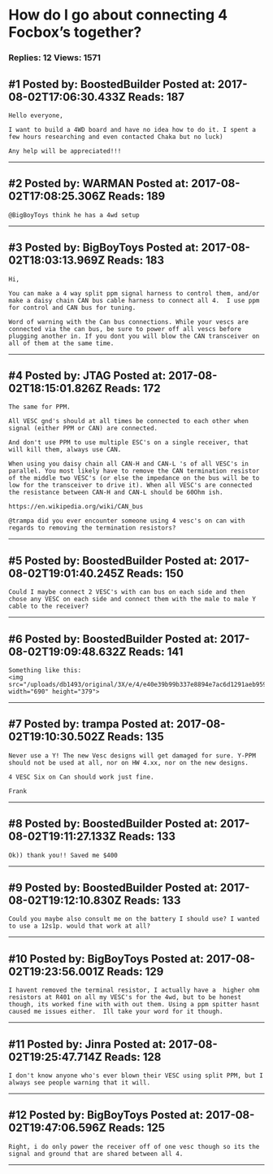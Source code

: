 # How do I go about connecting 4 Focbox&rsquo;s together?

### Replies: 12 Views: 1571

## \#1 Posted by: BoostedBuilder Posted at: 2017-08-02T17:06:30.433Z Reads: 187

```
Hello everyone, 

I want to build a 4WD board and have no idea how to do it. I spent a few hours researching and even contacted Chaka but no luck)

Any help will be appreciated!!!
```

---
## \#2 Posted by: WARMAN Posted at: 2017-08-02T17:08:25.306Z Reads: 189

```
@BigBoyToys think he has a 4wd setup
```

---
## \#3 Posted by: BigBoyToys Posted at: 2017-08-02T18:03:13.969Z Reads: 183

```
Hi, 

You can make a 4 way split ppm signal harness to control them, and/or make a daisy chain CAN bus cable harness to connect all 4.  I use ppm for control and CAN bus for tuning.

Word of warning with the Can bus connections. While your vescs are connected via the can bus, be sure to power off all vescs before plugging another in. If you dont you will blow the CAN transceiver on all of them at the same time.
```

---
## \#4 Posted by: JTAG Posted at: 2017-08-02T18:15:01.826Z Reads: 172

```
The same for PPM. 

All VESC gnd's should at all times be connected to each other when signal (either PPM or CAN) are connected.

And don't use PPM to use multiple ESC's on a single receiver, that will kill them, always use CAN. 

When using you daisy chain all CAN-H and CAN-L 's of all VESC's in parallel. You most likely have to remove the CAN termination resistor of the middle two VESC's (or else the impedance on the bus will be to low for the transceiver to drive it). When all VESC's are connected the resistance between CAN-H and CAN-L should be 60Ohm ish. 

https://en.wikipedia.org/wiki/CAN_bus

@trampa did you ever encounter someone using 4 vesc's on can with regards to removing the termination resistors?
```

---
## \#5 Posted by: BoostedBuilder Posted at: 2017-08-02T19:01:40.245Z Reads: 150

```
Could I maybe connect 2 VESC's with can bus on each side and then chose any VESC on each side and connect them with the male to male Y cable to the receiver?
```

---
## \#6 Posted by: BoostedBuilder Posted at: 2017-08-02T19:09:48.632Z Reads: 141

```
Something like this: 
<img src="/uploads/db1493/original/3X/e/4/e40e39b99b337e8894e7ac6d1291aeb95907f797.jpg" width="690" height="379">
```

---
## \#7 Posted by: trampa Posted at: 2017-08-02T19:10:30.502Z Reads: 135

```
Never use a Y! The new Vesc designs will get damaged for sure. Y-PPM should not be used at all, nor on HW 4.xx, nor on the new designs.

4 VESC Six on Can should work just fine. 

Frank
```

---
## \#8 Posted by: BoostedBuilder Posted at: 2017-08-02T19:11:27.133Z Reads: 133

```
Ok)) thank you!! Saved me $400
```

---
## \#9 Posted by: BoostedBuilder Posted at: 2017-08-02T19:12:10.830Z Reads: 133

```
Could you maybe also consult me on the battery I should use? I wanted to use a 12s1p. would that work at all?
```

---
## \#10 Posted by: BigBoyToys Posted at: 2017-08-02T19:23:56.001Z Reads: 129

```
I havent removed the terminal resistor, I actually have a  higher ohm resistors at R401 on all my VESC's for the 4wd, but to be honest though, its worked fine with with out them. Using a ppm spitter hasnt caused me issues either.  Ill take your word for it though.
```

---
## \#11 Posted by: Jinra Posted at: 2017-08-02T19:25:47.714Z Reads: 128

```
I don't know anyone who's ever blown their VESC using split PPM, but I always see people warning that it will.
```

---
## \#12 Posted by: BigBoyToys Posted at: 2017-08-02T19:47:06.596Z Reads: 125

```
Right, i do only power the receiver off of one vesc though so its the signal and ground that are shared between all 4.
```

---
